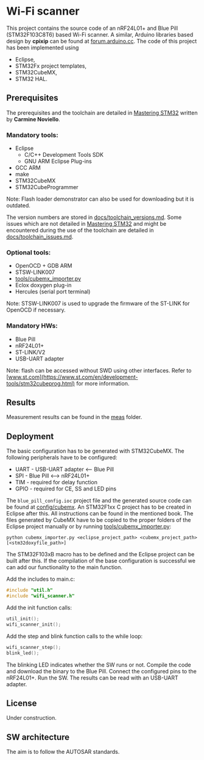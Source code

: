 # Wi-Fi scanner

This project contains the source code of an nRF24L01+ and Blue Pill (STM32F103C8T6) based Wi-Fi scanner.
A similar, Arduino libraries based design by **cpixip** can be found at [forum.arduino.cc](https://forum.arduino.cc/index.php?topic=54795.0). The code of this project has been implemented using

- Eclipse,
- STM32Fx project templates,
- STM32CubeMX,
- STM32 HAL.

## Prerequisites

The prerequisites and the toolchain are detailed in [Mastering STM32](https://leanpub.com/mastering-stm32) written by **Carmine Noviello**.

### Mandatory tools:
- Eclipse
  - C/C++ Development Tools SDK
  - GNU ARM Eclipse Plug-ins
- GCC ARM
- make
- STM32CubeMX
- STM32CubeProgrammer

Note: Flash loader demonstrator can also be used for downloading but it is outdated.

The version numbers are stored in [docs/toolchain_versions.md](docs/toolchain_versions.md). Some issues which are not detailed in [Mastering STM32](https://leanpub.com/mastering-stm32) and might be encountered during the use of the toolchain are detailed in [docs/toolchain_issues.md](docs/toolchain_issues.md).

### Optional tools:
- OpenOCD + GDB ARM
- STSW-LINK007
- [tools/cubemx_importer.py](tools/cubemx_importer.py)
- Eclox doxygen plug-in
- Hercules (serial port terminal)

Note: STSW-LINK007 is used to upgrade the firmware of the ST-LINK for OpenOCD if necessary.

### Mandatory HWs:
- Blue Pill
- nRF24L01+
- ST-LINK/V2
- USB-UART adapter

Note: flash can be accessed without SWD using other interfaces. Refer to [www.st.com](https://www.st.com/en/development-tools/stm32cubeprog.html) for more information.

## Results

Measurement results can be found in the [meas](meas) folder.

## Deployment

The basic configuration has to be generated with STM32CubeMX. The following peripherals have to be configured:
- UART - USB-UART adapter <-- Blue Pill
- SPI - Blue Pill <--> nRF24L01+
- TIM - required for delay function
- GPIO - required for CE, SS and LED pins

The `blue_pill_config.ioc` project file and the generated source code can be found at [config/cubemx](config/cubemx). An STM32F1xx C project has to be created in Eclipse after this. All instructions can be found in the mentioned book. The files generated by CubeMX have to be copied to the proper folders of the Eclipse project manually or by running [tools/cubemx_importer.py](tools/cubemx_importer.py):

```
python cubemx_importer.py <eclipse_project_path> <cubemx_project_path> [<stm32doxyfile_path>]
```

The STM32F103xB macro has to be defined and the Eclipse project can be built after this. If the compilation of the base configuration is successful we can add our functionality to the main function.

Add the includes to main.c:
```c
#include "util.h"
#include "wifi_scanner.h"
```

Add the init function calls:
```c
util_init();
wifi_scanner_init();
```

Add the step and blink function calls to the while loop:
```c
wifi_scanner_step();
blink_led();
```

The blinking LED indicates whether the SW runs or not. Compile the code and download the binary to the Blue Pill. Connect the configured pins to the nRF24L01+. Run the SW. The results can be read with an USB-UART adapter.

## License

Under construction.

## SW architecture

The aim is to follow the AUTOSAR standards.

